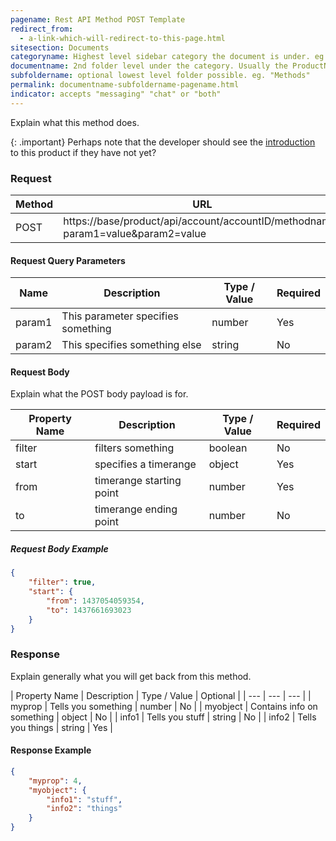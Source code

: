 ```yaml
---
pagename: Rest API Method POST Template
redirect_from:
  - a-link-which-will-redirect-to-this-page.html
sitesection: Documents
categoryname: Highest level sidebar category the document is under. eg. "Conversational AI"
documentname: 2nd folder level under the category. Usually the ProductName. eg. "Templates"
subfoldername: optional lowest level folder possible. eg. "Methods"
permalink: documentname-subfoldername-pagename.html
indicator: accepts "messaging" "chat" or "both"
---
```


Explain what this method does.

{: .important}
Perhaps note that the developer should see the [introduction](introduction-to-this-product.html) to this product if they have not yet?

### Request

| Method | URL |
| --- | --- |
| POST | https://base/product/api/account/accountID/methodname?param1=value&param2=value |

#### Request Query Parameters

| Name | Description | Type / Value | Required |
| --- | --- | --- | --- |
| param1 | This parameter specifies something | number | Yes |
| param2 | This specifies something else | string | No |

#### Request Body

Explain what the POST body payload is for.

| Property Name | Description | Type / Value | Required |
| --- | --- | --- | --- |
| filter | filters something | boolean | No |
| start | specifies a timerange | object | Yes |
| from | timerange starting point | number | Yes |
| to | timerange ending point | number | No |

##### Request Body Example 

```json
{
    "filter": true,
    "start": {
        "from": 1437054059354,
        "to": 1437661693023
    }
}
```

### Response

Explain generally what you will get back from this method.

| Property Name | Description | Type / Value | Optional |
| --- | --- | --- |
| myprop | Tells you something | number | No |
| myobject | Contains info on something | object | No |
| info1 | Tells you stuff | string | No |
| info2 | Tells you things | string | Yes |

#### Response Example

```json
{
    "myprop": 4,
    "myobject": {
        "info1": "stuff",
        "info2": "things"
    }
}
```
